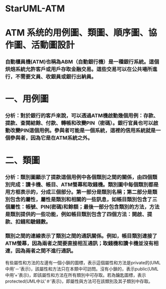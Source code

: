 # StarUML-ATM

# ATM 系统的用例圖、類圖、順序圖、協作圖、活動圖設計

### 自動櫃員機(ATM)也稱為ABM（自動銀行機）是一種銀行系統。這個烘焙系統允許客戶或用戶存取金融交易。這些交易可以在公共場所進行，不需要文員、收銀員或銀行出納員。

# 一、用例圖

### 分析：對於銀行的客戶來說，可以透過ATM機啟動幾個用例：存款、提款、查閱結餘、付款、轉帳和改變PIN（密碼）。銀行官員也可以啟動改變PIN這個用例。參與者可能是一個系統，這裡的信用系統就是一個參與者，因為它是在ATM系統之外。

# 二、類圖

### 分析：類別圖顯示了提款這個用例中各個類別之間的關係，由四個類別完成：讀卡機、帳目、ATM螢幕和取錢機。類別圖中每個類別都是用方框表示的，分成三個部分。第一部分是類別名稱；第二部分是類別包含的屬性，屬性是類別和相關的一些訊息，如帳目類別包含了三個屬性：帳號、PIN(密碼)和餘額；最後一部分包含類別的方法，方法是類別提供的一些功能，例如帳目類別包含了四個方法：開啟、提款、扣錢和驗錢數。
### 類別之間的連線表示了類別之間的通訊關係。例如，帳目類別連接了ATM螢幕，因為兩者之間要直接相互通訊；取錢機和讀卡機並沒有相連，因為兩者之間不進行通訊。
 有些屬性和方法的左邊有一個小鎖的圖標，表示這個屬性和方法是private的(UML中用’－’表示)，該屬性和方法只在本類中可訪問。沒有小鎖的，表示public(UML中用’+’表示)，即該屬性和方法在所有類別中可存取。若為鑰匙圖標，表示protected(UML中以’＃’表示)，即屬性與方法可在該類別及其子類別中存取。
